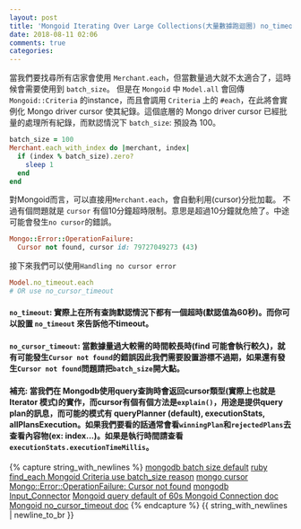 ```yaml
---
layout: post
title: 'Mongoid Iterating Over Large Collections(大量數據跑迴圈) no_timeout 使用'
date: 2018-08-11 02:06
comments: true
categories:
---
```

當我們要找尋所有店家會使用 `Merchant.each`，但當數量過大就不太適合了，這時候會需要使用到 `batch_size`。
但是在 `Mongoid` 中 `Model.all` 會回傳 ` Mongoid::Criteria` 的instance，而且會調用 `Criteria` 上的 `#each`，在此將會實例化 Mongo driver cursor 使其紀錄。這個底層的 Mongo driver cursor 已經批量的處理所有紀錄，而默認情況下 `batch_size`: 預設為 100。

```rb
batch_size = 100
Merchant.each_with_index do |merchant, index|
  if (index % batch_size).zero?
    sleep 1
  end
end
```
對Mongoid而言，可以直接用`Merchant.each`，會自動利用(cursor)分批加載。
不過有個問題就是 `cursor` 有個10分鐘超時限制。意思是超過10分鐘就危險了。中途可能會發生`no cursor`的錯誤。
```rb
Mongo::Error::OperationFailure:
  Cursor not found, cursor id: 79727049273 (43)
```
接下來我們可以使用`Handling no cursor error`
```rb
Model.no_timeout.each
# OR use no_cursor_timeout
```
#### `no_timeout`: 實際上在所有查詢默認情況下都有一個超時(默認值為60秒)。而你可以設置 `no_timeout` 來告訴他不timeout。
#### `no_cursor_timeout`: 當數據量過大較需的時間較長時(find 可能會執行較久)，就有可能發生`Cursor not found`的錯誤因此我們需要設置游標不過期，如果還有發生`Cursor not found`問題請把`batch_size`開大點。

#### 補充: 當我們在 Mongodb使用query查詢時會返回cursor類型(實際上也就是Iterator 模式)的實作，而cursor有個有個方法是`explain()`，用途是提供query plan的訊息，而可能的模式有 queryPlanner (default), executionStats, allPlansExecution。如果我們要看的話通常會看`winningPlan`和`rejectedPlans`去查看內容物(ex: index...)。如果是執行時間請查看`executionStats.executionTimeMillis`。
{% capture string_with_newlines %}
[mongodb batch size default](https://stackoverflow.com/questions/25126447/what-is-the-default-batchsize-in-pymongo)
[ruby find_each ](https://api.rubyonrails.org/v4.1/classes/ActiveRecord/Batches.html)
[Mongoid Criteria use batch_size reason](https://stackoverflow.com/questions/7041224/finding-mongodb-records-in-batches-using-mongoid-ruby-adapter)
[mongo cursor](https://github.com/mongodb/mongo-ruby-driver/blob/master/lib/mongo/cursor.rb#L474)
[Mongo::Error::OperationFailure: Cursor not found](https://itisatechiesworld.wordpress.com/2017/02/23/mongoerroroperationfailure-cursor-not-found/)
[mongodb Input_Connector](http://www.smartsct.com/rest_api/specification/Input_Connector/mongodb.html)
[Mongoid query default of 60s ](https://blog.github.com/2009-10-09-unicorn/)
[Mongoid Connection doc](https://docs.mongodb.com/manual/reference/connection-string)
[Mongoid no_cursor_timeout doc](https://docs.mongodb.com/manual/reference/method/cursor.noCursorTimeout/)
{% endcapture %}
{{ string_with_newlines | newline_to_br }}